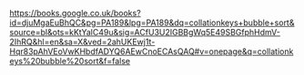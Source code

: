 https://books.google.co.uk/books?id=djuMgaEuBhQC&pg=PA189&lpg=PA189&dq=collationkeys+bubble+sort&source=bl&ots=kKtYalC49u&sig=ACfU3U2IGBBgWq5E49SBGfphHdmV-2IhRQ&hl=en&sa=X&ved=2ahUKEwj1t-Hqr83pAhVEoVwKHbdfADYQ6AEwCnoECAsQAQ#v=onepage&q=collationkeys%20bubble%20sort&f=false

